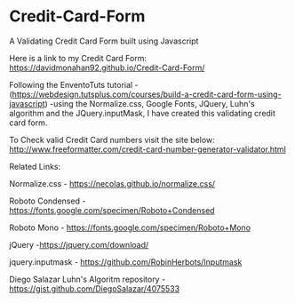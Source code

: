 # Credit-Card-Form
A Validating Credit Card Form built using Javascript

Here is a link to my Credit Card Form:
https://davidmonahan92.github.io/Credit-Card-Form/



Following the EnventoTuts tutorial - (https://webdesign.tutsplus.com/courses/build-a-credit-card-form-using-javascript) -using the Normalize.css, Google Fonts, JQuery, Luhn's algorithm and the JQuery.inputMask, I have created this validating credit card form.

To Check valid Credit Card numbers visit the site below:
http://www.freeformatter.com/credit-card-number-generator-validator.html


Related Links:


Normalize.css - https://necolas.github.io/normalize.css/

Roboto Condensed - https://fonts.google.com/specimen/Roboto+Condensed

Roboto Mono - https://fonts.google.com/specimen/Roboto+Mono

jQuery -https://jquery.com/download/

jquery.inputmask - https://github.com/RobinHerbots/Inputmask

Diego Salazar Luhn's Algoritm repository - https://gist.github.com/DiegoSalazar/4075533
